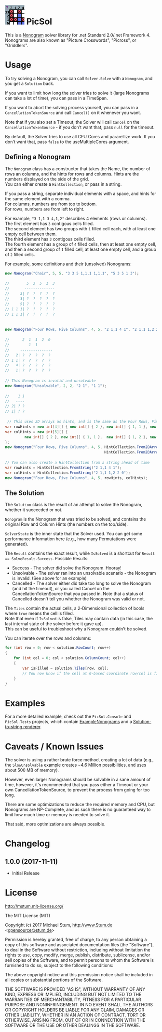 # ![Picsol](https://github.com/mstum/PicSol/raw/master/package.png) PicSol
This is a [Nonogram](https://en.wikipedia.org/wiki/Nonogram) solver library for .net Standard 2.0/.net Framework 4.  
Nonograms are also known as "Picture Crosswords", "Picross", or "Griddlers".

# Usage
To try solving a Nonogram, you can call `Solver.Solve` with a `Nonogram`, and you get a `Solution` back.  

If you want to limit how long the solver tries to solve it (large Nonograms can take a lot of time), you can pass in a TimeSpan.

If you want to abort the solving process yourself, you can pass in a `CancellationTokenSource` and call `Cancel()` on it whenever you want.

Note that if you also set a Timeout, the Solver will call `Cancel` on the `CancellationTokenSource` - if you don't want that, pass `null` for the timeout.  

By default, the Solver tries to use all CPU Cores and pararellize work. If you don't want that, pass `false` to the useMultipleCores argument.  

## Defining a Nonogram
The `Nonogram` class has a constructor that takes the Name, the number of rows an columns, and the hints for rows and columns.
Hints are the numbers displayed on the side of the grid.   
You can either create a `HintCollection`, or pass in a string.   

If you pass a string, separate individual elements with a space, and hints for the same element with a comma.   
For columns, numbers are from top to bottom.   
For rows, numbers are from left to right.   

For example, `"3 1,1 3 4,1,2"` describes 4 elements (rows or columns).   
The first element has `3` contigous cells filled.   
The second element has two groups with `1` filled cell each, with at least one empty cell between them.   
The third element has `3` contigous cells filled.   
The fourth element has a group of `4` filled cells, then at least one empty cell, and then a second group of `1` filled cell, at least one empty cell, and a group of `2` filled cells.   

For example, some definitions and their (unsolved) Nonograms:
```cs
new Nonogram("Chair", 5, 5, "3 3 5 1,1,1 1,1,1", "5 3 5 1 3");

//        5  3  5  1  3
//       --------------      
//     3| ?  ?  ?  ?  ?
//     3| ?  ?  ?  ?  ?
//     5| ?  ?  ?  ?  ?
// 1 1 1| ?  ?  ?  ?  ?
// 1 1 1| ?  ?  ?  ?  ?


new Nonogram("Four Rows, Five Columns", 4, 5, "2 1,1 4 1", "2 1,1 1,2 2 0");

//      2  1  1  2  0
//         1  1
//     ---------------
//   2| ?  ?  ?  ?  ?
// 1 1| ?  ?  ?  ?  ?
//   4| ?  ?  ?  ?  ?
//   1| ?  ?  ?  ?  ?

// This Nonogram is invalid and unsolvable
new Nonogram("Unsolvable", 2, 2, "2 1", "1 1");

//    1 1
//   ----
// 2| ? ?
// 1| ? ?

 // This uses 2D arrays as hints, and is the same as the Four Rows, Five Columns example above.
var rowHints = new int[4][] { new int[] { 2 }, new int[] { 1, 1 }, new int[] { 4 }, new int[] { 1 } };
var colHints = new int[5][] { 
         new int[] { 2 }, new int[] { 1, 1 },  new int[] { 1, 2 }, new int[] { 2 }, new int[] { 0 }
};
new Nonogram("Four Rows, Five Columns", 4, 5, HintCollection.From2DArray(rowHints),
                                              HintCollection.From2DArray(colHints));

// You can also create a HintCollection from a string ahead of time
var rowHints = HintCollection.FromString("2 1,1 4 1");
var colHints = HintCollection.FromString("2 1,1 1,2 2 0");
new Nonogram("Four Rows, Five Columns", 4, 5, rowHints, colHints);
```

## The Solution
The `Solution` class is the result of an attempt to solve the Nonogram, whether it succeeded or not.

`Nonogram` is the Nonogram that was tried to be solved, and contains the original Row and Column Hints (the numbers on the top/side).

`SolverState` is the inner state that the Solver used. You can get some performance information here (e.g., how many Permutations were generated).

The `Result` contains the exact result, while `IsSolved` is a shortcut for `Result == SolveResult.Success`.
Possible Results:
* Success - The solver did solve the Nonogram. Hooray!
* Unsolvable - The solver ran into an unsolvable scenario - the Nonogram is invalid. (See above for an example)
* Cancelled - The solver either did take too long to solve the Nonogram (and hit the timeout), or you called Cancel on the CancellationTokenSource that you passed in.
Note that a status of Cancelled doesn't tell you whether the Nonogram was valid or not.

The `Tiles` contain the actual cells, a 2-Dimensional collection of bools where `true` means the cell is filled.   
Note that even if `IsSolved` is false, Tiles may contain data (in this case, the last internal state of the solver before it gave up).   
This can be useful to troubleshoot why a Nonogram couldn't be solved.

You can iterate over the rows and columns:
```cs
for (int row = 0; row < solution.RowCount; row++)
{
    for (int col = 0; col < solution.ColumnCount; col++)
    {
        var isFilled = solution.Tiles[row, col];
        // You now know if the cell at 0-based coordinate row/col is filled or not
    }
}
```

# Examples
For a more detailed example, check out the `PicSol.Console` and `PicSol.Tests` projects, which contain [ExampleNonograms](https://github.com/mstum/PicSol/blob/master/PicSol/PicSol.Tests/ExampleNonograms.cs) and a [Solution-to-string renderer](https://github.com/mstum/PicSol/blob/master/PicSol/PicSol.Console/SolutionRenderer.cs).

# Caveats / Known Issues
The solver is using a rather brute force method, creating a lot of data (e.g., the `SlowUnsolvable` example creates ~4.6 Million possibilities, and uses about 500 MB of memory).

However, even larger Nonograms should be solvable in a sane amount of time, however, it's recommended that you pass either a Timeout or your own CancellationTokenSource, to prevent the process from going for too long.

There are some optimizations to reduce the required memory and CPU, but Nonograms are NP-Complete, and as such there is no guaranteed way to limit how much time or memory is needed to solve it.

That said, more optimizations are always possible.

# Changelog
## 1.0.0 (2017-11-11)
* Initial Release

# License
http://mstum.mit-license.org/

The MIT License (MIT)
 
Copyright (c) 2017 Michael Stum, http://www.Stum.de &lt;opensource@stum.de&gt;  

Permission is hereby granted, free of charge, to any person obtaining a copy of this software and associated documentation files (the "Software"), to deal in the Software without restriction, including without limitation the rights to use, copy, modify, merge, publish, distribute, sublicense, and/or sell copies of the Software, and to permit persons to whom the Software is furnished to do so, subject to the following conditions:

The above copyright notice and this permission notice shall be included in all copies or substantial portions of the Software.

THE SOFTWARE IS PROVIDED "AS IS", WITHOUT WARRANTY OF ANY KIND, EXPRESS OR IMPLIED, INCLUDING BUT NOT LIMITED TO THE WARRANTIES OF MERCHANTABILITY, FITNESS FOR A PARTICULAR PURPOSE AND NONINFRINGEMENT. IN NO EVENT SHALL THE AUTHORS OR COPYRIGHT HOLDERS BE LIABLE FOR ANY CLAIM, DAMAGES OR OTHER LIABILITY, WHETHER IN AN ACTION OF CONTRACT, TORT OR OTHERWISE, ARISING FROM, OUT OF OR IN CONNECTION WITH THE SOFTWARE OR THE USE OR OTHER DEALINGS IN THE SOFTWARE.